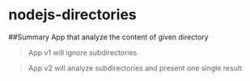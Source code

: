 # nodejs-directories
##Summary
App that analyze the content of given directory

>App v1 will ignore subdirectories

>App v2 will analyze subdirectories and present one single result
